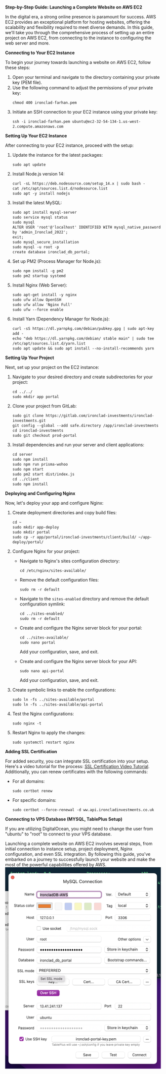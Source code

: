 **Step-by-Step Guide: Launching a Complete Website on AWS EC2**

In the digital era, a strong online presence is paramount for success. AWS EC2 provides an exceptional platform for hosting websites, offering the scalability and flexibility required to meet diverse demands. In this guide, we'll take you through the comprehensive process of setting up an entire project on AWS EC2, from connecting to the instance to configuring the web server and more.

**Connecting to Your EC2 Instance**

To begin your journey towards launching a website on AWS EC2, follow these steps:

1. Open your terminal and navigate to the directory containing your private key (PEM file).
2. Use the following command to adjust the permissions of your private key:
   ```
   chmod 400 ironclad-farhan.pem
   ```
3. Initiate an SSH connection to your EC2 instance using your private key:
   ```
   ssh -i ironclad-farhan.pem ubuntu@ec2-32-54-134-1.us-west-2.compute.amazonaws.com
   ```

**Setting Up Your EC2 Instance**

After connecting to your EC2 instance, proceed with the setup:

1. Update the instance for the latest packages:
   ```
   sudo apt update
   ```

2. Install Node.js version 14:
   ```
   curl -sL https://deb.nodesource.com/setup_14.x | sudo bash -
   cat /etc/apt/sources.list.d/nodesource.list
   sudo apt -y install nodejs
   ```

3. Install the latest MySQL:
   ```
   sudo apt install mysql-server
   sudo service mysql status
   sudo mysql
   ALTER USER 'root'@'localhost' IDENTIFIED WITH mysql_native_password by 'admin_Ironclad_2022';
   exit;
   sudo mysql_secure_installation
   sudo mysql -u root -p
   create database ironclad_db_portal;
   ```

4. Set up PM2 (Process Manager for Node.js):
   ```
   sudo npm install -g pm2
   sudo pm2 startup systemd
   ```

5. Install Nginx (Web Server):
   ```
   sudo apt-get install -y nginx
   sudo ufw allow OpenSSH
   sudo ufw allow 'Nginx Full'
   sudo ufw --force enable
   ```

6. Install Yarn (Dependency Manager for Node.js):
   ```
   curl -sS https://dl.yarnpkg.com/debian/pubkey.gpg | sudo apt-key add -
   echo "deb https://dl.yarnpkg.com/debian/ stable main" | sudo tee /etc/apt/sources.list.d/yarn.list
   sudo apt update && sudo apt install --no-install-recommends yarn
   ```

**Setting Up Your Project**

Next, set up your project on the EC2 instance:

1. Navigate to your desired directory and create subdirectories for your project:
   ```
   cd ../../
   sudo mkdir app portal
   ```

2. Clone your project from GitLab:
   ```
   sudo git clone https://gitlab.com/ironclad-investments/ironclad-investments.git
   git config --global --add safe.directory /app/ironclad-investments
   cd ironclad-investments
   sudo git checkout prod-portal
   ```

3. Install dependencies and run your server and client applications:
   ```
   cd server
   sudo npm install
   sudo npm run prisma-wohoo
   sudo npm start
   sudo pm2 start dist/index.js
   cd ../client
   sudo npm install
   ```

**Deploying and Configuring Nginx**

Now, let's deploy your app and configure Nginx:

1. Create deployment directories and copy build files:
   ```
   cd ~
   sudo mkdir app-deploy
   sudo mkdir portal
   sudo cp -r app/portal/ironclad-investments/client/build/ ~/app-deploy/portal/
   ```

2. Configure Nginx for your project:

   - Navigate to Nginx's sites configuration directory:
     ```
     cd /etc/nginx/sites-available/
     ```

   - Remove the default configuration files:
     ```
     sudo rm -r default
     ```

   - Navigate to the `sites-enabled` directory and remove the default configuration symlink:
     ```
     cd ../sites-enabled/
     sudo rm -r default
     ```

   - Create and configure the Nginx server block for your portal:
     ```
     cd ../sites-available/
     sudo nano portal
     ```
     Add your configuration, save, and exit.

   - Create and configure the Nginx server block for your API:
     ```
     sudo nano api-portal
     ```
     Add your configuration, save, and exit.

3. Create symbolic links to enable the configurations:
   ```
   sudo ln -fs ../sites-available/portal
   sudo ln -fs ../sites-available/api-portal
   ```

4. Test the Nginx configurations:
   ```
   sudo nginx -t
   ```

5. Restart Nginx to apply the changes:
   ```
   sudo systemctl restart nginx
   ```

**Adding SSL Certification**

For added security, you can integrate SSL certification into your setup. Here's a video tutorial for the process: [SSL Certification Video Tutorial](https://www.youtube.com/watch?v=R5d-hN9UtpU). Additionally, you can renew certificates with the following commands:
   - For all domains:
     ```
     sudo certbot renew
     ```
   - For specific domains:
     ```
     sudo certbot --force-renewal -d ww.api.ironcladinvestments.co.uk
     ```

**Connecting to VPS Database (MYSQL, TablePlus Setup)**

If you are utilizing DigitalOcean, you might need to change the user from "ubuntu" to "root" to connect to your VPS database.

Launching a complete website on AWS EC2 involves several steps, from initial connection to instance setup, project deployment, Nginx configuration, and even SSL integration. By following this guide, you've embarked on a journey to successfully launch your website and make the most of the powerful capabilities offered by AWS.
![alt text](https://github.com/Farhan-meb/aws-ec2-complete-project-launch-setup/blob/main/TablePlus%20Setup.png)

